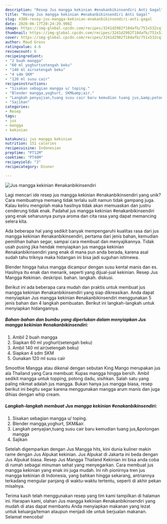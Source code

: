```yaml
---
description: "Resep Jus mangga kekinian #enakanbikinsendiri Anti Gagal"
title: "Resep Jus mangga kekinian #enakanbikinsendiri Anti Gagal"
slug: 4308-resep-jus-mangga-kekinian-enakanbikinsendiri-anti-gagal
date: 2020-06-17T20:24:29.998Z
image: https://img-global.cpcdn.com/recipes/3241d2982f18dafb/751x532cq70/jus-mangga-kekinian-enakanbikinsendiri-foto-resep-utama.jpg
thumbnail: https://img-global.cpcdn.com/recipes/3241d2982f18dafb/751x532cq70/jus-mangga-kekinian-enakanbikinsendiri-foto-resep-utama.jpg
cover: https://img-global.cpcdn.com/recipes/3241d2982f18dafb/751x532cq70/jus-mangga-kekinian-enakanbikinsendiri-foto-resep-utama.jpg
author: Maud Gross
ratingvalue: 4.6
reviewcount: 6
recipeingredient:
- "2 buah mangga"
- "60 ml yoghurtsetengah beku"
- "140 ml airsetengah beku"
- "4 sdm SKM"
- "120 ml susu cair"
recipeinstructions:
- "Sisakan sebagian mangga u/ toping."
- "Blender mangga,yoghurt, SKM&amp;air."
- "Langkah penyajian,tuang susu cair baru kemudian tuang jus,&amp;potongan mangga"
- "Sajikan"
categories:
- Resep
tags:
- jus
- mangga
- kekinian

katakunci: jus mangga kekinian 
nutrition: 151 calories
recipecuisine: Indonesian
preptime: "PT12M"
cooktime: "PT40M"
recipeyield: "3"
recipecategory: Dinner

---
```



![Jus mangga kekinian #enakanbikinsendiri](https://img-global.cpcdn.com/recipes/3241d2982f18dafb/751x532cq70/jus-mangga-kekinian-enakanbikinsendiri-foto-resep-utama.jpg)

Lagi mencari ide resep jus mangga kekinian #enakanbikinsendiri yang unik? Cara membuatnya memang tidak terlalu sulit namun tidak gampang juga. Kalau keliru mengolah maka hasilnya tidak akan memuaskan dan justru cenderung tidak enak. Padahal jus mangga kekinian #enakanbikinsendiri yang enak seharusnya punya aroma dan cita rasa yang dapat memancing selera kita.

Ada beberapa hal yang sedikit banyak mempengaruhi kualitas rasa dari jus mangga kekinian #enakanbikinsendiri, pertama dari jenis bahan, kemudian pemilihan bahan segar, sampai cara membuat dan menyajikannya. Tidak usah pusing jika hendak menyiapkan jus mangga kekinian #enakanbikinsendiri yang enak di mana pun anda berada, karena asal sudah tahu triknya maka hidangan ini bisa jadi suguhan istimewa.

Blender hingga halus mangga dicampur dengan susu kental manis dan es. Hasilnya itu enak dan menarik, seperti yang dijual-jual kekinian. Resep Jus Mangga Kekinian. deskripsi. bahan. langkah. diskusi.


Berikut ini ada beberapa cara mudah dan praktis untuk membuat jus mangga kekinian #enakanbikinsendiri yang siap dikreasikan. Anda dapat menyiapkan Jus mangga kekinian #enakanbikinsendiri menggunakan 5 jenis bahan dan 4 langkah pembuatan. Berikut ini langkah-langkah untuk menyiapkan hidangannya.

<!--inarticleads1-->

##### Bahan-bahan dan bumbu yang diperlukan dalam menyiapkan Jus mangga kekinian #enakanbikinsendiri:

1. Ambil 2 buah mangga
1. Siapkan 60 ml yoghurt(setengah beku)
1. Ambil 140 ml air(setengah beku)
1. Siapkan 4 sdm SKM
1. Gunakan 120 ml susu cair


Smoothie Mangga atau dikenal dengan sebutan King Mango merupakan jus ala Thailand yang Cara membuat: Kupas mangga hingga bersih. Ambil sedikit mangga untuk topping, potong dadu, sisihkan. Salah satu yang paling nikmat adalah jus mangga. Bukan hanya jus mangga biasa, resep berikut ini begitu segar karena menggunakan mangga arum manis dan juga dihias dengan whip cream. 

<!--inarticleads2-->

##### Langkah-langkah membuat Jus mangga kekinian #enakanbikinsendiri:

1. Sisakan sebagian mangga u/ toping.
1. Blender mangga,yoghurt, SKM&amp;air.
1. Langkah penyajian,tuang susu cair baru kemudian tuang jus,&amp;potongan mangga
1. Sajikan


Setelah digemparkan dengan Jus Mangga hits, kini dunia kuliner makin rame dengan Jus Alpukat kekinian. Jus Alpukat di Jakarta ini beda dengan Jus Alpukat biasa. Resep Jus Mangga Thailand Kekinian ini bisa anda coba di rumah sebagai minuman sehat yang menyegarkan. Cara membuat jus mangga kekinian yang enak ini juga mudah. Ini nih pionirnya tren jus mangga kekinian di Indonesia, yang bahkan hingga sekarang, antriannya terkadang mengular panjang di waktu-waktu tertentu, seperti di akhir pekan misalnya. 

Terima kasih telah menggunakan resep yang tim kami tampilkan di halaman ini. Harapan kami, olahan Jus mangga kekinian #enakanbikinsendiri yang mudah di atas dapat membantu Anda menyiapkan makanan yang lezat untuk keluarga/teman ataupun menjadi ide untuk berjualan makanan. Selamat mencoba!
